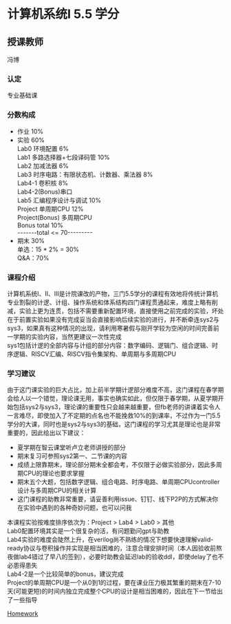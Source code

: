 # 计算机系统I  5.5 学分
## 授课教师
冯博

### 认定
专业基础课

### 分数构成
- 作业 10%
- 实验 60%  
  Lab0 环境配置 6%  
  Lab1 多路选择器+七段译码管 10%  
  Lab2 加减法器 6%  
  Lab3 时序电路：有限状态机、计数器、乘法器 8%  
  Lab4-1 卷积核 8%  
  Lab4-2(Bonus)串口  
  Lab5 汇编程序设计与调试 10%  
  Project 单周期CPU 12%  
  Project(Bonus) 多周期CPU  
  Bonus total 10%  
-------total <= 70---------
- 期末 30%  
  单选：15 * 2% = 30%  
  Q&A：70%  

### 课程介绍
计算机系统I、II、III是计院课改的产物，三门5.5学分的课程有效地将传统计算机专业割裂的计逻、计组、操作系统和体系结构四门课程贯通起来，难度上略有削减，实验上更为连贯，包括不需要重新配置环境，直接使用之前完成的实验，坏处在于前置实验如果没有完成妥当会直接影响后续实验的进行，并不断牵连sys2与sys3，如果真有这种情况的出现，请利用寒暑假与刚开学较为空闲的时间完善前一学期的实验内容，当然更建议一次性完成  
sys1包括计逻的全部内容与计组的部分内容：数字编码、逻辑门、组合逻辑、时序逻辑、RISCV汇编、RISCV指令集架构、单周期与多周期CPU  

### 学习建议
由于这门课实验的巨大占比，加上前半学期计逻部分难度不高，这门课程在春学期会给人以一个错觉，理论课无用，事实也确实如此，但仅限于春学期，从夏学期开始包括sys2与sys3，理论课的重要性只会越来越重要，但fb老师的讲课着实令人一言难尽，即使加入了不定期的点名也不能挽救10%的到课率，不过作为一门5.5学分的大课，同时也是sys2与sys3的基础，这门课程的学习尤其是理论也是非常重要的，因此给出以下建议：  

- 夏学期在智云课堂听卢立老师讲授的部分
- 期末复习可参照sys2第一、二节课的内容
- 成绩上限靠期末，理论部分期末全都会考，不仅限于必做实验部分，因此多周期CPU的理论也要求掌握
- 期末五个大题，包括数字逻辑、组合电路、时序电路、单周期CPUcontroller设计与多周期CPU的相关计算
- 这门课程的助教非常重要，请妥善利用issue、钉钉、线下P2P的方式解决你在实验中遇到的各种奇妙问题，也可以问我  
  
本课程实验按难度排序依次为：Project > Lab4 > Lab0 > 其他  
Lab0配置环境其实是一个很复杂的活，有问题勤问gpt与助教  
Lab4实验的难度会陡然上升，在verilog尚不熟练的情况下想要快速理解valid-ready协议与卷积操作并实现是相当困难的，注意合理安排时间（本人因验收前熬夜做lab4错过了早八的签到），必要时助教会延迟lab的验收ddl，即使delay了也不必患得患失  
Lab4-2是一个比较简单的bonus，建议完成  
Project的单周期CPU是一个从0到1的过程，要在课业压力极其繁重的期末在7-10天(可能更短)的时间内独立完成整个CPU的设计是相当困难的，因此在下一节给出了一些指导  

[Homework](homework.pdf)